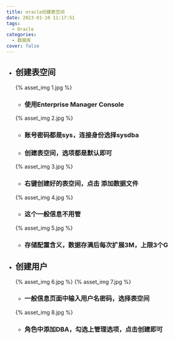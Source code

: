 ```yaml
---
title: oracle创建表空间
date: 2023-01-10 11:17:51
tags:
  - Oracle
categories: 
  - 数据库
cover: false
---
```

+ ## 创建表空间
	{% asset_img 1.jpg %}
    + ### 使用Enterprise Manager Console
	{% asset_img 2.jpg %}
    + ### 账号密码都是sys，连接身份选择sysdba
    + ### 创建表空间，选项都是默认即可
    {% asset_img 3.jpg %}
    + ### 右键创建好的表空间，点击 添加数据文件
    {% asset_img 4.jpg %}
    + ### 这个一般信息不用管
    {% asset_img 5.jpg %}
    + ### 存储配置含义，数据存满后每次扩展3M，上限3个G    
+ ## 创建用户
	{% asset_img 6.jpg %}
	{% asset_img 7.jpg %}
	+ ### 一般信息页面中输入用户名密码，选择表空间
	{% asset_img 8.jpg %}
	+ ### 角色中添加DBA，勾选上管理选项，点击创建即可
